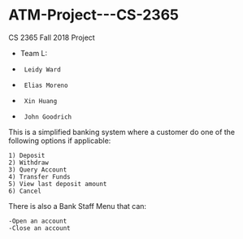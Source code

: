 # ATM-Project---CS-2365
CS 2365 Fall 2018 Project

 * Team L:
 * 		Leidy Ward
 * 		Elias Moreno
 * 		Xin Huang
 * 		John Goodrich
 
This is a simplified banking system where a customer do one of the following options if applicable:

	1) Deposit
	2) Withdraw
	3) Query Account
	4) Transfer Funds
	5) View last deposit amount
	6) Cancel

There is also a Bank Staff Menu that can:

	-Open an account
	-Close an account
